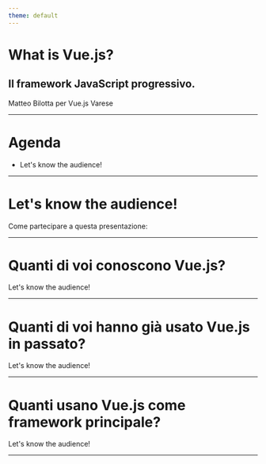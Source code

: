 ```yaml
---
theme: default
---
```


# What is Vue.js?

## Il framework JavaScript progressivo.

Matteo Bilotta per Vue.js Varese

---

# Agenda

- Let's know the audience!

---

# Let's know the audience!

Come partecipare a questa presentazione:

---

# Quanti di voi conoscono Vue.js?

Let's know the audience!

---

# Quanti di voi hanno già usato Vue.js in passato?

Let's know the audience!

---

# Quanti usano Vue.js come framework principale?

Let's know the audience!

---
